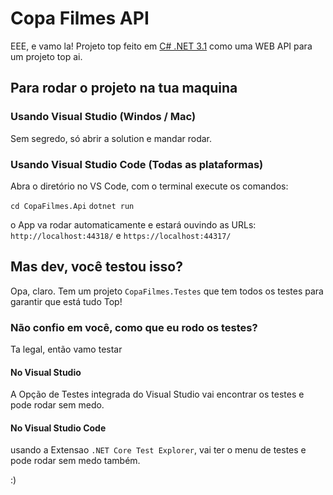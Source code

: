# Copa Filmes API

EEE, e vamo la! Projeto top feito em [C# .NET 3.1](https://dotnet.microsoft.com/) como uma WEB API para um projeto top ai.

## Para rodar o projeto na tua maquina

### Usando Visual Studio (Windos / Mac)

Sem segredo, só abrir a solution e mandar rodar.

### Usando Visual Studio Code (Todas as plataformas)

Abra o diretório no VS Code, com o terminal execute os comandos:

`cd CopaFilmes.Api`
`dotnet run`

o App va rodar automaticamente e estará ouvindo as URLs: `http://localhost:44318/` e `https://localhost:44317/`


## Mas dev, você testou isso?

Opa, claro. Tem um projeto `CopaFilmes.Testes` que tem todos os testes para garantir que está tudo Top!

### Não confio em você, como que eu rodo os testes?

Ta legal, então vamo testar

#### No Visual Studio

A Opção de Testes integrada do Visual Studio vai encontrar os testes e pode rodar sem medo.

#### No Visual Studio Code

usando a Extensao `.NET Core Test Explorer`, vai ter o menu de testes e pode rodar sem medo também.



:)

